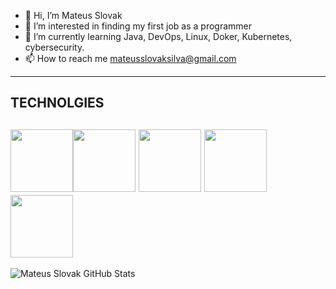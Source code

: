 - 👋 Hi, I’m Mateus Slovak
- 👀 I’m interested in  finding my first job as a programmer
- 🌱 I’m currently learning  Java, DevOps, Linux, Doker, Kubernetes, cybersecurity.
- 📫 How to reach me  mateusslovaksilva@gmail.com
-------
## TECHNOLGIES
<img src="https://cdn.jsdelivr.net/gh/devicons/devicon@latest/icons/java/java-original-wordmark.svg" width="100px"/><img src="https://cdn.jsdelivr.net/gh/devicons/devicon@latest/icons/linux/linux-original.svg" width="100px"/>
<img src="https://cdn.jsdelivr.net/gh/devicons/devicon@latest/icons/docker/docker-original-wordmark.svg" width="100px"/>
<img src="https://cdn.jsdelivr.net/gh/devicons/devicon@latest/icons/kubernetes/kubernetes-original.svg" width="100px"/>
<img src="https://cdn.jsdelivr.net/gh/devicons/devicon@latest/icons/git/git-original.svg" width="100px"/>
----
![Mateus Slovak GitHub Stats](https://github-readme-stats.vercel.app/api?username=MateusSlovakSilva&show_icons=true&theme=redical)
<!---
MateusSlovakSilva/MateusSlovakSilva is a ✨ special ✨ repository because its `README.md` (this file) appears on your GitHub p
You can click the Preview link to take a look at your changes.
--->
